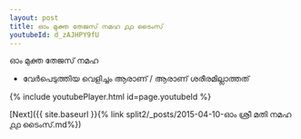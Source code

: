 ```yaml
---
layout: post
title: ഓം മുക്ത തേജസ് നമഹ ൧൧ ടൈംസ്
youtubeId: d_zAJHPY9fU
---
```

 
 
 ഓം മുക്ത തേജസ് നമഹ 
 
 -  വേർപെടുത്തിയ വെളിച്ചം ആരാണ് / ആരാണ് ശരീരമില്ലാത്തത് 
 
  
 
  
 
 
 
 
 
 


{% include youtubePlayer.html id=page.youtubeId %}
 
[Next]({{ site.baseurl }}{% link  split2/_posts/2015-04-10-ഓം ശ്രീ മതി നമഹ ൧൧ ടൈംസ്.md%})
 
